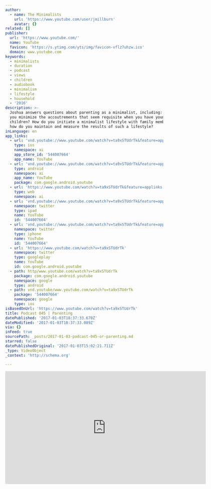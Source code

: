 ```yaml
---
author:
  - name: The Minimalists
    url: 'https://www.youtube.com/user/jmillburn'
    avatar: {}
related: []
publisher:
  url: 'https://www.youtube.com/'
  name: YouTube
  favicon: 'https://s.ytimg.com/yts/img/favicon-vflz7uhzw.ico'
  domain: www.youtube.com
keywords:
  - minimalists
  - duration
  - podcast
  - views
  - children
  - audiobook
  - minimalism
  - lifestyle
  - household
  - '2016'
description: >-
  Joshua answers questions about parenting as a minimalist, including: How do
  you minimize the accoutrements that seem requisite when you have young
  children? How do you initiate a minimalist lifestyle with family members, and
  how do you maintain and measure the results of such a lifestyle?
inLanguage: en
app_links:
  - url: 'vnd.youtube://www.youtube.com/watch?v=ta9xSTUdrTk&feature=applinks'
    type: ios
    namespace: ai
    app_store_id: '544007664'
    app_name: YouTube
  - url: 'vnd.youtube://www.youtube.com/watch?v=ta9xSTUdrTk&feature=applinks'
    type: android
    namespace: ai
    app_name: YouTube
    package: com.google.android.youtube
  - url: 'https://www.youtube.com/watch?v=ta9xSTUdrTk&feature=applinks'
    type: web
    namespace: ai
  - url: 'vnd.youtube://www.youtube.com/watch?v=ta9xSTUdrTk&feature=applinks'
    namespace: twitter
    type: ipad
    name: YouTube
    id: '544007664'
  - url: 'vnd.youtube://www.youtube.com/watch?v=ta9xSTUdrTk&feature=applinks'
    namespace: twitter
    type: iphone
    name: YouTube
    id: '544007664'
  - url: 'https://www.youtube.com/watch?v=ta9xSTUdrTk'
    namespace: twitter
    type: googleplay
    name: YouTube
    id: com.google.android.youtube
  - path: http/www.youtube.com/watch?v=ta9xSTUdrTk
    package: com.google.android.youtube
    namespace: google
    type: android
  - path: vnd.youtube/www.youtube.com/watch?v=ta9xSTUdrTk
    package: '544007664'
    namespace: google
    type: ios
isBasedOnUrl: 'https://www.youtube.com/watch?v=ta9xSTUdrTk'
title: Podcast 045 | Parenting
datePublished: '2017-01-03T18:37:33.670Z'
dateModified: '2017-01-03T18:37:33.089Z'
via: {}
inFeed: true
sourcePath: _posts/2017-01-03-podcast-045-or-parenting.md
starred: false
datePublishedOriginal: '2017-01-03T15:02:21.711Z'
_type: VideoObject
_context: 'http://schema.org'

---
```

<iframe src="https://cdn.embedly.com/widgets/media.html?src=https%3A%2F%2Fwww.youtube.com%2Fembed%2Fta9xSTUdrTk%3Ffeature%3Doembed&amp;url=http%3A%2F%2Fwww.youtube.com%2Fwatch%3Fv%3Dta9xSTUdrTk&amp;image=https%3A%2F%2Fi.ytimg.com%2Fvi%2Fta9xSTUdrTk%2Fhqdefault.jpg&amp;key=b7d04c9b404c499eba89ee7072e1c4f7&amp;type=text%2Fhtml&amp;schema=youtube" width="640" height="360" scrolling="no" frameborder="0" allowfullscreen="" style=""></iframe>